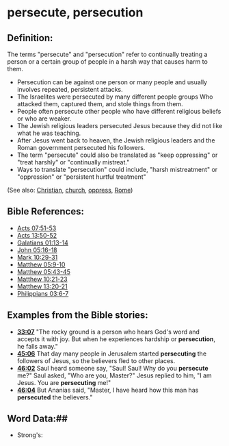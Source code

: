 # persecute, persecution #

## Definition: ##

The terms "persecute" and "persecution" refer to continually treating a person or a certain group of people in a harsh way that causes harm to them.

 * Persecution can be against one person or many people and usually involves repeated, persistent attacks.
 * The Israelites were persecuted by many different people groups Who attacked them, captured them, and stole things from them.
 * People often persecute other people who have different religious beliefs or who are weaker.
 * The Jewish religious leaders persecuted Jesus because they did not like what he was teaching.
 * After Jesus went back to heaven, the Jewish religious leaders and the Roman government persecuted his followers.
 * The term "persecute" could also be translated as "keep oppressing" or "treat harshly" or "continually mistreat."
 * Ways to translate "persecution" could include,  "harsh mistreatment" or "oppression" or "persistent hurtful treatment"

(See also: [Christian](../kt/christian.md), [church](../kt/church.md), [oppress](../kt/oppress.md), [Rome](../other/rome.md))

## Bible References: ##

* [Acts 07:51-53](rc://en/tn/help/act/07/51)
* [Acts 13:50-52](rc://en/tn/help/act/13/50)
* [Galatians 01:13-14](rc://en/tn/help/gal/01/13)
* [John 05:16-18](rc://en/tn/help/jhn/05/16)
* [Mark 10:29-31](rc://en/tn/help/mrk/10/29)
* [Matthew 05:9-10](rc://en/tn/help/mat/05/09)
* [Matthew 05:43-45](rc://en/tn/help/mat/05/43)
* [Matthew 10:21-23](rc://en/tn/help/mat/10/21)
* [Matthew 13:20-21](rc://en/tn/help/mat/13/20)
* [Philippians 03:6-7](rc://en/tn/help/php/03/06)

## Examples from the Bible stories: ##

 * __[33:07](rc://en/tn/help/obs/33/07)__ "The rocky ground is a person who hears God's word and accepts it with joy. But when he experiences hardship or __persecution__, he falls away."
 * __[45:06](rc://en/tn/help/obs/45/06)__ That day many people in Jerusalem started __persecuting__ the followers of Jesus, so the believers fled to other places. 
 * __[46:02](rc://en/tn/help/obs/46/02)__ Saul heard someone say, "Saul! Saul! Why do you __persecute__ me?" Saul asked, "Who are you, Master?" Jesus replied to him, "I am Jesus. You are __persecuting__ me!"
 * __[46:04](rc://en/tn/help/obs/46/04)__ But Ananias said, "Master, I have heard how this man has __persecuted__ the believers."

## Word Data:##

* Strong's: 

